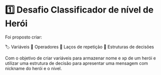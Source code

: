 # 1️⃣ Desafio Classificador de nível de Herói

Foi proposto criar:

🏷 Variáveis
🧮 Operadores
🧬 Laços de repetição
🗿 Estruturas de decisões

Com o objetivo de criar variáveis para armazenar nome e xp de um herói e utilizar uma estrutura de decisão para apresentar uma mensagem com nickname do herói e o nivel.
